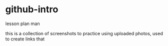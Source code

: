 # github-intro
lesson plan man


this is a collection of screenshots to practice using uploaded photos, used to create links that 


